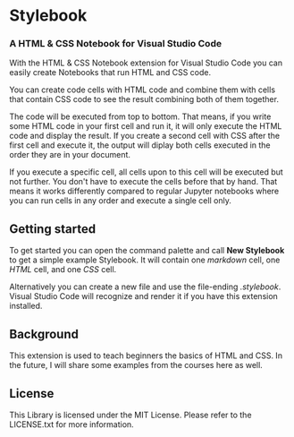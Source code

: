 # Stylebook

### A HTML & CSS Notebook for Visual Studio Code

With the HTML & CSS Notebook extension for Visual Studio Code you can easily create Notebooks that run HTML and CSS code.

You can create code cells with HTML code and combine them with cells that contain CSS code to see the result combining both of them together.

The code will be executed from top to bottom. That means, if you write some HTML code in your first cell and run it, it will only execute the HTML code and display the result. If you create a second cell with CSS after the first cell and execute it, the output will diplay both cells executed in the order they are in your document.

If you execute a specific cell, all cells upon to this cell will be executed but not further. You don't have to execute the cells before that by hand. That means it works differently compared to regular Jupyter notebooks where you can run cells in any order and execute a single cell only.

## Getting started

To get started you can open the command palette and call **New Stylebook** to get a simple example Stylebook. It will contain one _markdown_ cell, one _HTML_ cell, and one _CSS_ cell.

Alternatively you can create a new file and use the file-ending _.stylebook_. Visual Studio Code will recognize and render it if you have this extension installed.

## Background

This extension is used to teach beginners the basics of HTML and CSS. In the future, I will share some examples from the courses here as well.

## License

This Library is licensed under the MIT License. Please refer to the LICENSE.txt for more information.
